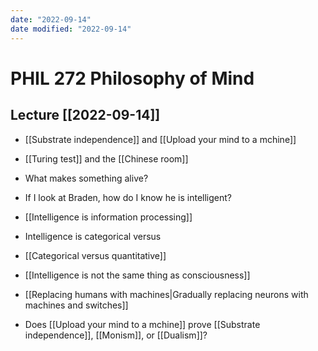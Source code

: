 ```yaml
---
date: "2022-09-14"
date modified: "2022-09-14"
---
```


# PHIL 272 Philosophy of Mind

## Lecture [[2022-09-14]]
- [[Substrate independence]] and [[Upload your mind to a mchine]]
- [[Turing test]] and the [[Chinese room]]
- What makes something alive?
- If I look at Braden, how do I know he is intelligent?
- [[Intelligence is information processing]]

- Intelligence is categorical versus
- [[Categorical versus quantitative]]
- [[Intelligence is not the same thing as consciousness]]
- [[Replacing humans with machines|Gradually replacing neurons with machines and switches]]
- Does [[Upload your mind to a mchine]] prove [[Substrate independence]], [[Monism]], or [[Dualism]]?

